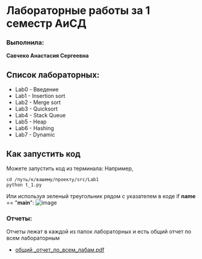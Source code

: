 # Лабораторные работы за 1 семестр АиСД

### Выполнила:
**Савчеко Анастасия Сергеевна**

## Список лабораторных:
- Lab0 - Введение  
- Lab1 - Insertion sort  
- Lab2 - Merge sort  
- Lab3 - Quicksort  
- Lab4 - Stack Queue  
- Lab5 - Heap  
- Lab6 - Hashing  
- Lab7 - Dynamic
  
## Как запустить код

Можете запустить код из терминала:
Например,
```
cd /путь/к/вашему/проекту/src/Lab1
python t_1.py
```
Или используя зеленый треугольник рядом с указателем в коде if __name__ == "__main__":
![image](https://github.com/user-attachments/assets/5da08ce6-5a1f-4687-ad60-63cf18e383d1)

### Отчеты:
Отчеты лежат в каждой из папок лабораторных и есть общий отчет по всем лабораторным
- [общий _отчет_по_всем_лабам.pdf](https://github.com/user-attachments/files/18135051/_._._._.pdf)

